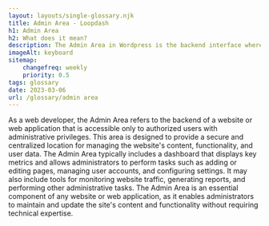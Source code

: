 ```yaml
--- 
layout: layouts/single-glossary.njk
title: Admin Area - Loopdash
h1: Admin Area
h2: What does it mean?
description: The Admin Area in Wordpress is the backend interface where site administrators can manage and customize the website's content, settings, and functionality.
imageAlt: keyboard
sitemap:
	changefreq: weekly
	priority: 0.5
tags: glossary
date: 2023-03-06
url: /glossary/admin area
---
```


As a web developer, the Admin Area refers to the backend of a website or web application that is accessible only to authorized users with administrative privileges. This area is designed to provide a secure and centralized location for managing the website's content, functionality, and user data. The Admin Area typically includes a dashboard that displays key metrics and allows administrators to perform tasks such as adding or editing pages, managing user accounts, and configuring settings. It may also include tools for monitoring website traffic, generating reports, and performing other administrative tasks. The Admin Area is an essential component of any website or web application, as it enables administrators to maintain and update the site's content and functionality without requiring technical expertise.
